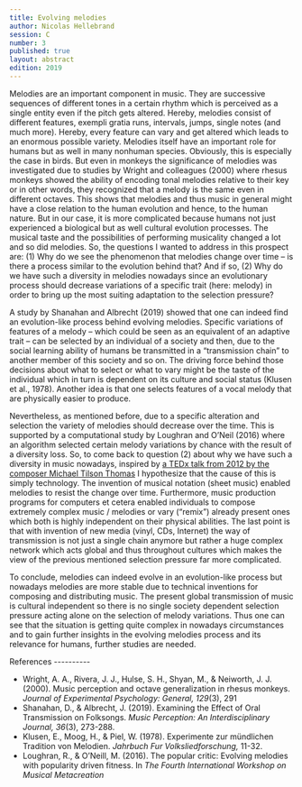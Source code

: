 ```yaml
---
title: Evolving melodies
author: Nicolas Hellebrand
session: C
number: 3
published: true
layout: abstract
edition: 2019
---
```


Melodies are an important component in music. They are successive sequences of different tones in a certain rhythm which is perceived as a single entity even if the pitch gets altered. Hereby, melodies consist of different features, exempli gratia runs, intervals, jumps, single notes (and much more). Hereby, every feature can vary and get altered which leads to an enormous possible variety. Melodies itself have an important role for humans but as well in many nonhuman species. Obviously, this is especially the case in birds. But even in monkeys the significance of melodies was investigated due to studies by Wright and colleagues (2000) where rhesus monkeys showed the ability of encoding tonal melodies relative to their key or in other words, they recognized that a melody is the same even in different octaves. This shows that melodies and thus music in general might have a close relation to the human evolution and hence, to the human nature. But in our case, it is more complicated because humans not just experienced a biological but as well cultural evolution processes. The musical taste and the possibilities of performing musicality changed a lot and so did melodies. So, the questions I wanted to address in this prospect are: (1) Why do we see the phenomenon that melodies change over time – is there a process similar to the evolution behind that? And if so, (2) Why do we have such a diversity in melodies nowadays since an evolutionary process should decrease variations of a specific trait (here: melody) in order to bring up the most suiting adaptation to the selection pressure?

A study by Shanahan and Albrecht (2019) showed that one can indeed find an evolution-like process behind evolving melodies. Specific variations of features of a melody – which could be seen as an equivalent of an adaptive trait – can be selected by an individual of a society and then, due to the social learning ability of humans be transmitted in a “transmission chain” to another member of this society and so on. The driving force behind those decisions about what to select or what to vary might be the taste of the individual which in turn is dependent on its culture and social status (Klusen et al., 1978). Another idea is that one selects features of a vocal melody that are physically easier to produce.

Nevertheless, as mentioned before, due to a specific alteration and selection the variety of melodies should decrease over the time. This is supported by a computational study by Loughran and O’Neil (2016) where an algorithm selected certain melody variations by chance with the result of a diversity loss. So, to come back to question (2) about why we have such a diversity in music nowadays, inspired by [a TEDx talk from 2012 by the composer Michael Tilson Thomas](https://www.ted.com/talks/michael_tilson_thomas_music_and_emotion_through_time) I hypothesize that the cause of this is simply technology. The invention of musical notation (sheet music) enabled melodies to resist the change over time. Furthermore, music production programs for computers et cetera enabled individuals to compose extremely complex music / melodies or vary (“remix”) already present ones which both is highly independent on their physical abilities. The last point is that with invention of new media (vinyl, CDs, Internet) the way of transmission is not just a single chain anymore but rather a huge complex network which acts global and thus throughout cultures which makes the view of the previous mentioned selection pressure far more complicated.

To conclude, melodies can indeed evolve in an evolution-like process but nowadays melodies are more stable due to technical inventions for composing and distributing music. The present global transmission of music is cultural independent so there is no single society dependent selection pressure acting alone on the selection of melody variations.
Thus one can see that the situation is getting quite complex in nowadays circumstances and to gain further insights in the evolving melodies process and its relevance for humans, further studies are needed.

<div class="references">
References
----------

- Wright, A. A., Rivera, J. J., Hulse, S. H., Shyan, M., & Neiworth, J. J. (2000). Music perception and octave generalization in rhesus monkeys. *Journal of Experimental Psychology: General, 129*(3), 291
- Shanahan, D., & Albrecht, J. (2019). Examining the Effect of Oral Transmission on Folksongs. *Music Perception: An Interdisciplinary Journal, 36*(3), 273-288.
- Klusen, E., Moog, H., & Piel, W. (1978). Experimente zur mündlichen Tradition von Melodien. *Jahrbuch Fur Volksliedforschung,* 11-32.
- Loughran, R., & O’Neill, M. (2016). The popular critic: Evolving melodies with popularity driven fitness. In *The Fourth International Workshop on Musical Metacreation*
</div>